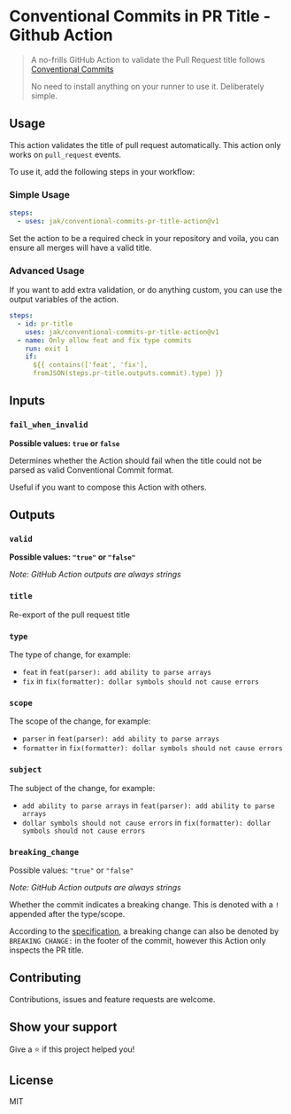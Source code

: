 # Conventional Commits in PR Title - Github Action

> A no-frills GitHub Action to validate the Pull Request title follows
> [Conventional Commits](https://www.conventionalcommits.org/en/v1.0.0/)
>
> No need to install anything on your runner to use it. Deliberately simple.

## Usage

This action validates the title of pull request automatically. This action only
works on `pull_request` events.

To use it, add the following steps in your workflow:

### Simple Usage

```yaml
steps:
  - uses: jak/conventional-commits-pr-title-action@v1
```

Set the action to be a required check in your repository and voila, you can
ensure all merges will have a valid title.

### Advanced Usage

If you want to add extra validation, or do anything custom, you can use the
output variables of the action.

```yaml
steps:
  - id: pr-title
    uses: jak/conventional-commits-pr-title-action@v1
  - name: Only allow feat and fix type commits
    run: exit 1
    if:
      ${{ contains(['feat', 'fix'],
      fromJSON(steps.pr-title.outputs.commit).type) }}
```

## Inputs

### `fail_when_invalid`

**Possible values: `true` or `false`**

Determines whether the Action should fail when the title could not be parsed as
valid Conventional Commit format.

Useful if you want to compose this Action with others.

## Outputs

### `valid`

**Possible values: `"true"` or `"false"`**

_Note: GitHub Action outputs are always strings_

### `title`

Re-export of the pull request title

### `type`

The type of change, for example:

- `feat` in `feat(parser): add ability to parse arrays`
- `fix` in `fix(formatter): dollar symbols should not cause errors`

### `scope`

The scope of the change, for example:

- `parser` in `feat(parser): add ability to parse arrays`
- `formatter` in `fix(formatter): dollar symbols should not cause errors`

### `subject`

The subject of the change, for example:

- `add ability to parse arrays` in `feat(parser): add ability to parse arrays`
- `dollar symbols should not cause errors` in
  `fix(formatter): dollar symbols should not cause errors`

### `breaking_change`

Possible values: `"true"` or `"false"`

_Note: GitHub Action outputs are always strings_

Whether the commit indicates a breaking change. This is denoted with a `!`
appended after the type/scope.

According to the
[specification](https://www.conventionalcommits.org/en/v1.0.0/), a breaking
change can also be denoted by `BREAKING CHANGE:` in the footer of the commit,
however this Action only inspects the PR title.

## Contributing

Contributions, issues and feature requests are welcome.

## Show your support

Give a ⭐️ if this project helped you!

## License

MIT
